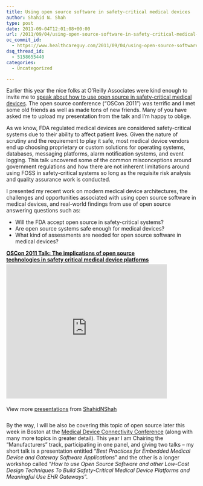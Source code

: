 ```yaml
---
title: Using open source software in safety-critical medical devices
author: Shahid N. Shah
type: post
date: 2011-09-04T12:01:08+00:00
url: /2011/09/04/using-open-source-software-in-safety-critical-medical-devices/
oc_commit_id:
  - https://www.healthcareguy.com/2011/09/04/using-open-source-software-in-safety-critical-medical-devices/1478770762
dsq_thread_id:
  - 5158655440
categories:
  - Uncategorized

---
```

Earlier this year the nice folks at O’Reilly Associates were kind enough to invite me to <a href="http://www.oscon.com/oscon2011/public/schedule/detail/19560" target="_blank">speak about how to use open source in safety-critical medical devices</a>. The open source conference (“OSCon 2011”) was terrific and I met some old friends as well as made tons of new friends. Many of you have asked me to upload my presentation from the talk and I’m happy to oblige.

As we know, FDA regulated medical devices are considered safety-critical systems due to their ability to affect patient lives. Given the nature of scrutiny and the requirement to play it safe, most medical device vendors end up choosing proprietary or custom solutions for operating systems, databases, messaging platforms, alarm notification systems, and event logging. This talk uncovered some of the common misconceptions around government regulations and how there are not inherent limitations around using FOSS in safety-critical systems so long as the requisite risk analysis and quality assurance work is conducted.

I presented my recent work on modern medical device architectures, the challenges and opportunities associated with using open source software in medical devices, and real-world findings from use of open source answering questions such as:

  * Will the FDA accept open source in safety-critical systems?
  * Are open source systems safe enough for medical devices?
  * What kind of assessments are needed for open source software in medical devices?

<div style="width:425px" id="__ss_9126949">
  <strong style="display:block;margin:12px 0 4px"><a href="http://www.slideshare.net/ShahidNShah/the-implications-of-open-source-technologies-in-safety-critical-medical-device-platforms" title="OSCon 2011 Talk: The implications of open source technologies in safety critical medical device platforms" target="_blank">OSCon 2011 Talk: The implications of open source technologies in safety critical medical device platforms</a></strong> <iframe src="http://www.slideshare.net/slideshow/embed_code/9126949" width="425" height="355" frameborder="0" marginwidth="0" marginheight="0" scrolling="no"></iframe> </p> 
  
  <div style="padding:5px 0 12px">
    View more <a href="http://www.slideshare.net/" target="_blank">presentations</a> from <a href="http://www.slideshare.net/ShahidNShah" target="_blank">ShahidNShah</a>
  </div></p>
</div>

By the way, I will be also be covering this topic of open source later this week in Boston at the <a href="http://tcbi.org/index.php?conference=mdc2011" target="_blank">Medical Device Connectivity Conference</a> (along with many more topics in greater detail). This year I am Chairing the “Manufacturers” track, participating in one panel, and giving two talks – my short talk is a presentation entitled “_Best Practices for Embedded Medical Device and Gateway Software Applications_” and the other is a longer workshop called “_How to use Open Source Software and other Low-Cost Design Techniques To Build Safety-Critical Medical Device Platforms and  Meaningful Use EHR Gateways_”.